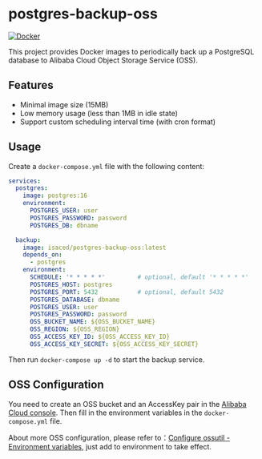 # postgres-backup-oss

[![Docker](https://img.shields.io/badge/docker-%230db7ed.svg?style=for-the-badge&logo=docker&logoColor=white)](https://hub.docker.com/r/isaced/postgres-backup-oss)

This project provides Docker images to periodically back up a PostgreSQL database to Alibaba Cloud Object Storage Service (OSS).

## Features

- Minimal image size (15MB)
- Low memory usage (less than 1MB in idle state)
- Support custom scheduling interval time (with cron format)

## Usage

Create a `docker-compose.yml` file with the following content:

```yaml
services:
  postgres:
    image: postgres:16
    environment:
      POSTGRES_USER: user
      POSTGRES_PASSWORD: password
      POSTGRES_DB: dbname

  backup:
    image: isaced/postgres-backup-oss:latest
    depends_on:
      - postgres
    environment:
      SCHEDULE: '* * * * *'         # optional, default '* * * * *'
      POSTGRES_HOST: postgres
      POSTGRES_PORT: 5432           # optional, default 5432
      POSTGRES_DATABASE: dbname
      POSTGRES_USER: user
      POSTGRES_PASSWORD: password
      OSS_BUCKET_NAME: ${OSS_BUCKET_NAME}
      OSS_REGION: ${OSS_REGION}
      OSS_ACCESS_KEY_ID: ${OSS_ACCESS_KEY_ID}
      OSS_ACCESS_KEY_SECRET: ${OSS_ACCESS_KEY_SECRET}
```

Then run `docker-compose up -d` to start the backup service.

## OSS Configuration

You need to create an OSS bucket and an AccessKey pair in the [Alibaba Cloud console](https://home-intl.console.aliyun.com/). Then fill in the environment variables in the `docker-compose.yml` file.

About more OSS configuration, please refer to：[Configure ossutil - Environment variables](https://www.alibabacloud.com/help/en/oss/developer-reference/configure-ossutil2#8d24444ae2hnb), just add to environment to take effect.